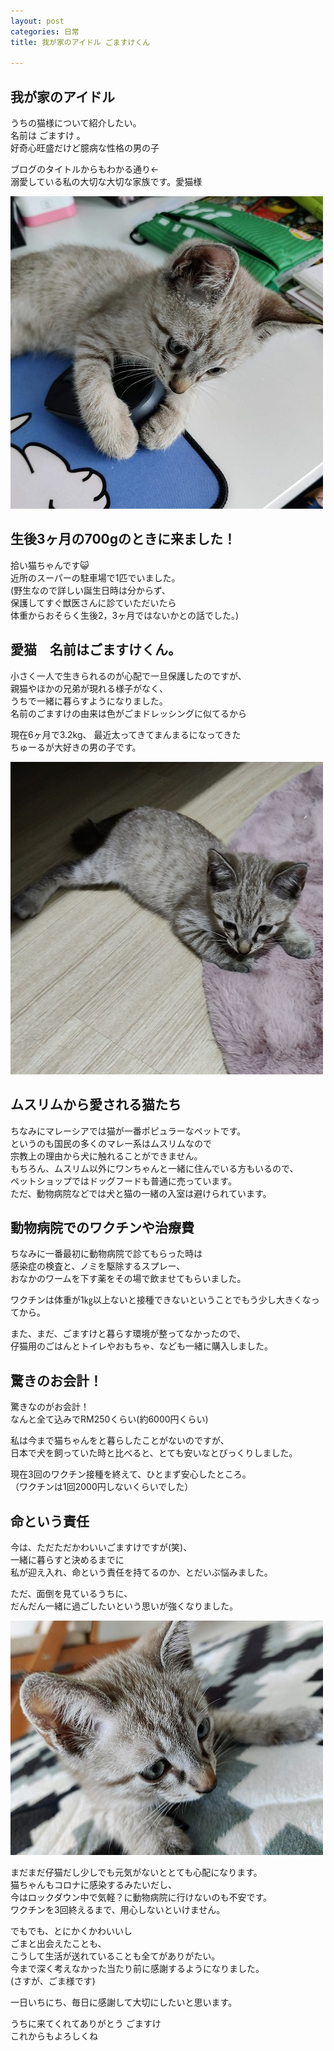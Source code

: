 ```yaml
---
layout: post
categories: 日常
title: 我が家のアイドル ごますけくん

---
```

## 我が家のアイドル<br>
うちの猫様について紹介したい。<br>
名前は ごますけ 。<br>
好奇心旺盛だけど臆病な性格の男の子<br>

ブログのタイトルからもわかる通り←<br>
溺愛している私の大切な大切な家族です。愛猫様<br>

![かわいいごま](/assets/img/2021-06-16-4/マウスとゴマ.jpg)

## 生後3ヶ月の700gのときに来ました！<br>
拾い猫ちゃんです😺<br>
近所のスーパーの駐車場で1匹でいました。<br>
(野生なので詳しい誕生日時は分からず、<br>
保護してすぐ獣医さんに診ていただいたら<br>
体重からおそらく生後2，3ヶ月ではないかとの話でした。)<br>


## 愛猫　名前はごますけくん。

小さく一人で生きられるのが心配で一旦保護したのですが、<br>
親猫やほかの兄弟が現れる様子がなく、<br>
うちで一緒に暮らすようになりました。<br>
名前のごますけの由来は色がごまドレッシングに似てるから<br>

現在6ヶ月で3.2kg、
最近太ってきてまんまるになってきた<br>
ちゅーるが大好きの男の子です。

![来たばかりのゴマ助](/assets/img/2021-06-16-4/来たばかりのゴマ助.jpg)

## ムスリムから愛される猫たち
ちなみにマレーシアでは猫が一番ポピュラーなペットです。<br>
というのも国民の多くのマレー系はムスリムなので<br>
宗教上の理由から犬に触れることができません。<br>
もちろん、ムスリム以外にワンちゃんと一緒に住んでいる方もいるので、<br>
ペットショップではドッグフードも普通に売っています。<br>
ただ、動物病院などでは犬と猫の一緒の入室は避けられています。<br>

## 動物病院でのワクチンや治療費

ちなみに一番最初に動物病院で診てもらった時は<br>
感染症の検査と、ノミを駆除するスプレー、<br>
おなかのワームを下す薬をその場で飲ませてもらいました。<br>

ワクチンは体重が1㎏以上ないと接種できないということでもう少し大きくなってから。<br>

また、まだ、ごますけと暮らす環境が整ってなかったので、<br>
仔猫用のごはんとトイレやおもちゃ、なども一緒に購入しました。<br>

## 驚きのお会計！
驚きなのがお会計！<br>
なんと全て込みでRM250くらい(約6000円くらい)<br>

私は今まで猫ちゃんをと暮らしたことがないのですが、<br>
日本で犬を飼っていた時と比べると、とても安いなとびっくりしました。<br>

現在3回のワクチン接種を終えて、ひとまず安心したところ。<br>
（ワクチンは1回2000円しないくらいでした）<br>

## 命という責任

今は、ただただかわいいごますけですが(笑)、<br>
一緒に暮らすと決めるまでに<br>
私が迎え入れ、命という責任を持てるのか、とだいぶ悩みました。<br>

ただ、面倒を見ているうちに、<br>
だんだん一緒に過ごしたいという思いが強くなりました。<br>

![小さいごますけ](/assets/img/2021-06-16-4/小さいごますけ.jpg)


まだまだ仔猫だし少しでも元気がないととても心配になります。<br>
猫ちゃんもコロナに感染するみたいだし、<br>
今はロックダウン中で気軽？に動物病院に行けないのも不安です。<br>
ワクチンを3回終えるまで、用心しないといけません。

でもでも、とにかくかわいいし<br>
ごまと出会えたことも、<br>
こうして生活が送れていることも全てがありがたい。<br>
今まで深く考えなかった当たり前に感謝するようになりました。<br>
(さすが、ごま様です)

一日いちにち、毎日に感謝して大切にしたいと思います。<br>

うちに来てくれてありがとう ごますけ<br>
これからもよろしくね

